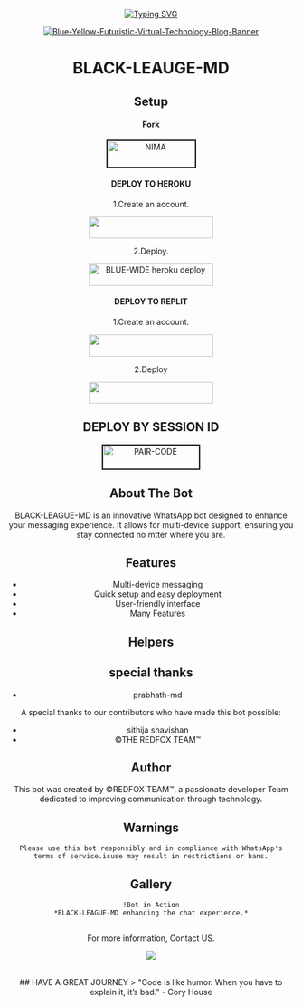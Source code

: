 <div align="center">
     
 [![Typing SVG](https://readme-typing-svg.herokuapp.com?font=Rockstar-ExtraBold&color=F01&lines=BLACK-LEAUGE+ＭＤ+ＷＨＡＴＳＡＰＰ+ＢＯＴ)](https://git.io/typing-svg)

<a href="https://ibb.co/84qQm44"><img src="https://i.ibb.co/VpRkLpp/Blue-Yellow-Futuristic-Virtual-Technology-Blog-Banner.jpg" alt="Blue-Yellow-Futuristic-Virtual-Technology-Blog-Banner" border="0"></a>
 
  <h1>BLACK-LEAUGE-MD</h>

## Setup

#### Fork

<a href="https://github.com/anilaiduwara/BLACK-LEAGUE-MD/fork"><img src="https://raw.githubusercontent.com/ismartcoding/plain-app/main/assets/get-it-on-github.png" alt="NIMA" border="2" width="155" height="46" ></a>


#### DEPLOY TO HEROKU

1.Create an account.
    <br>
<p align="center"><a href="https://signup.heroku.com"> <img src="https://img.shields.io/badge/heroku%20Account-blue?style=for-the-badge&logo=heroku" width="220" height="38.45"/></a></p>

2.Deploy.
    <br>
<p align="center"><a href="https://dashboard.heroku.com/new?template=https://github.com/anilaiduwara/BLACK-LEAGUE-MD"> <img src="https://img.shields.io/badge/Heroku%20Deploy-blue?style=for-the-badge&logo=heroku" width="220" height="38.45" alt="BLUE-WIDE heroku deploy"/></a></p>

#### DEPLOY TO REPLIT

1.Create an account.
    <br>
<p align="center"><a href="https://replit.com/signup"> <img src="https://img.shields.io/badge/replit%20Account-blue?style=for-the-badge&logo=replit" width="220" height="38.45"/></a></p>

2.Deploy
    <br>
<p align="center"><a href="https://repl.it/github/anilaiduwara/BLACK-LEAGUE-MD"> <img src="https://img.shields.io/badge/replit%20Deploy-blue?style=for-the-badge&logo=replit" width="220" height="38.45"/></a></p>


## DEPLOY BY SESSION ID 


<a href="https://pair-web-public.koyeb.app/"><img src="https://i.ibb.co/5BGSVZw/pair-code-btn-zusyco.png" alt="PAIR-CODE" border="2" width="170" height="41" ></a>


## About The Bot

BLACK-LEAGUE-MD is an innovative WhatsApp bot designed to enhance your messaging experience. It allows for multi-device support, ensuring you stay connected no mtter where you are.


## Features

- Multi-device messaging
- Quick setup and easy deployment
- User-friendly interface
- Many Features

## Helpers

## special thanks
 - prabhath-md 



A special thanks to our contributors who have made this bot possible:


- sithija shavishan 
- ©THE REDFOX TEAM™


## Author

This bot was created by ©REDFOX TEAM™, a passionate developer Team dedicated to improving communication through technology.


## Warnings
```
Please use this bot responsibly and in compliance with WhatsApp's terms of service.isuse may result in restrictions or bans.
```

## Gallery
```
!Bot in Action
*BLACK-LEAGUE-MD enhancing the chat experience.*
```

##  

For more information, Contact US.

<p align="center"><a href="mailto:anilalochana0@gmail.com"> <img src="https://encrypted-tbn0.gstatic.com/images?q=tbn:ANd9GcRsdL6Vz3SvYLIeIPpZOMa1Yf1_TBtFM1hxpjCmkRfSXA&s" /></a></p>

<br>
## HAVE A GREAT JOURNEY
> "Code is like humor. When you have to explain it, it’s bad." - Cory House
